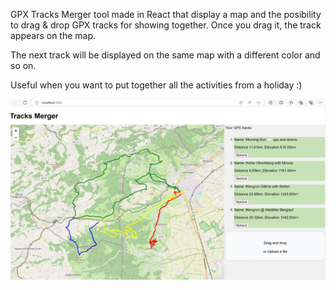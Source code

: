 GPX Tracks Merger tool made in React that display a map and the posibility to drag & drop GPX tracks for showing together. 
Once you drag it, the track appears on the map. 

The next track will be displayed on the same map with a different color and so on.

Useful when you want to put together all the activities from a holiday :)

![Many tracks on the map](Screenshot.jpg)
